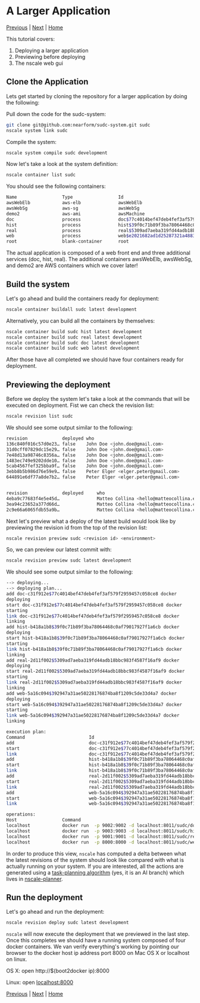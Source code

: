 A Larger Application
=======================
[Previous](./2-create-a-system.md) | [Next](./4-config-&-logs.md) | [Home](./)

This tutorial covers:

1. Deploying a larger application
2. Previewing before deploying
2. The nscale web gui

Clone the Application
---------------------
Lets get started by cloning the repository for a larger application by doing the following:

Pull down the code for the sudc-system:
```bash
git clone git@github.com:nearform/sudc-system.git sudc
nscale system link sudc
```
Compile the system:

```bash
nscale system compile sudc development
```
Now let's take a look at the system definition:

```bash
nscale container list sudc
```
You should see the following containers:

```bash
Name                 Type                 Id                                                
awsWebElb            aws-elb              awsWebElb                                         
awsWebSg             aws-sg               awsWebSg                                          
demo2                aws-ami              awsMachine                                        
doc                  process              doc$77c4014bef47deb4fef3af579f2959457c058ce8      
hist                 process              hist$39f0c71b89f3ba78064468c0af79017927f1a6cb     
real                 process              real$5309ad7aeba319fd44adb18bbc983f4587f16af9     
web                  process              web$e2021682ad1d25287321a4883535252ba684d9ba      
root                 blank-container      root
```

The actual application is composed of a web front end and three additional services (doc, hist, real).
The additional containers awsWebElb, awsWebSg, and demo2 are AWS containers which we cover later!

Build the system
----------------
Let's go ahead and build the containers ready for deployment:

```bash
nscale container buildall sudc latest development
```

Alternatively, you can build all the containers by themselves:

```bash
nscale container build sudc hist latest development
nscale container build sudc real latest development
nscale container build sudc doc latest development
nscale container build sudc web latest development
```

After those have all completed we should have four containers ready for deployment.

Previewing the deployment
-------------------------
Before we deploy the system let's take a look at the commands that will be executed on deployment. Fist we can check the revision list:
```bash
nscale revision list sudc
```

We should see some output similar to the following:
```bash
revision             deployed who                                                     time                      description
136c840f016c57d0e23… false    John Doe <john.doe@gmail.com>                           2014-09-08T12:10:11.000Z  built container: 2b36df5faa5c92262aa675cd0a07312a…
31d0cff07829dc15e29… false    John Doe <john.doe@gmail.com>                           2014-09-08T12:09:29.000Z  built container: 51df875511be6f4951a1bd00610db2a9…
7e48d13a98746c8356a… false    John Doe <john.doe@gmail.com>                           2014-09-08T12:09:09.000Z  built container: f34344ef6f773c3e59b9cf84d01bf0ff…
1483ec749e9202dde10… false    John Doe <john.doe@gmail.com>                           2014-09-08T12:08:46.000Z  built container: 25a6d9868347b906345513aaf99e45ad…
5cab4567fef325bba9f… false    John Doe <john.doe@gmail.com>                           2014-09-08T12:06:24.000Z  first commit
3ebb8b5b986d76e59e9… false    Peter Elger <elger.peter@gmail.com>                     2014-09-08T08:16:00.000Z  added system definition
644891e6df77a8de7b2… false    Peter Elger <elger.peter@gmail.com>                     2014-09-07T18:56:23.000Z  first commit


revision             deployed     who                                      time                      description
4eba9c77683f4e5e45d…              Matteo Collina <hello@matteocollina.eom> 2015-01-26T07:33:37.000Z  system compile
3ea94c23652a377d66d…              Matteo Collina <hello@matteocollina.com> 2015-01-26T07:12:58.000Z  system compile
2c9e66a6065fdb55a9b…              Matteo Collina <hello@matteocollina.com> 2015-01-24T10:27:43.000Z  system compile
```

Next let's preview what a deploy of the latest build would look like by previewing the revision id from the top of the revision list:
```bash
nscale revision preview sudc <revision id> <environment>
```

So, we can preview our latest commit with:

```bash
nscale revision preview sudc latest development
```

We should see some output similar to the following:

```bash
--> deploying...
--> deploying plan...
add doc-c31f912e$77c4014bef47deb4fef3af579f2959457c058ce8 docker
deploying
start doc-c31f912e$77c4014bef47deb4fef3af579f2959457c058ce8 docker
starting
link doc-c31f912e$77c4014bef47deb4fef3af579f2959457c058ce8 docker
linking
add hist-b418a1b8$39f0c71b89f3ba78064468c0af79017927f1a6cb docker
deploying
start hist-b418a1b8$39f0c71b89f3ba78064468c0af79017927f1a6cb docker
starting
link hist-b418a1b8$39f0c71b89f3ba78064468c0af79017927f1a6cb docker
linking
add real-2d11f002$5309ad7aeba319fd44adb18bbc983f4587f16af9 docker
deploying
start real-2d11f002$5309ad7aeba319fd44adb18bbc983f4587f16af9 docker
starting
link real-2d11f002$5309ad7aeba319fd44adb18bbc983f4587f16af9 docker
linking
add web-5a16c094$392947a31ae50228176874ba8f1209c5de33d4a7 docker
deploying
start web-5a16c094$392947a31ae50228176874ba8f1209c5de33d4a7 docker
starting
link web-5a16c094$392947a31ae50228176874ba8f1209c5de33d4a7 docker
linking

execution plan:
Command                        Id
add                            doc-c31f912e$77c4014bef47deb4fef3af579f2959457c05…
start                          doc-c31f912e$77c4014bef47deb4fef3af579f2959457c05…
link                           doc-c31f912e$77c4014bef47deb4fef3af579f2959457c05…
add                            hist-b418a1b8$39f0c71b89f3ba78064468c0af79017927f…
start                          hist-b418a1b8$39f0c71b89f3ba78064468c0af79017927f…
link                           hist-b418a1b8$39f0c71b89f3ba78064468c0af79017927f…
add                            real-2d11f002$5309ad7aeba319fd44adb18bbc983f4587f…
start                          real-2d11f002$5309ad7aeba319fd44adb18bbc983f4587f…
link                           real-2d11f002$5309ad7aeba319fd44adb18bbc983f4587f…
add                            web-5a16c094$392947a31ae50228176874ba8f1209c5de33…
start                          web-5a16c094$392947a31ae50228176874ba8f1209c5de33…
link                           web-5a16c094$392947a31ae50228176874ba8f1209c5de33…

operations:
Host                 Command
localhost            docker run  -p 9002:9002 -d localhost:8011/sudc/doc-77c4014bef47deb4fef3af579f2959457c058ce8 node /srv/doc-srv.js && docker tag localhost:8011/sudc/d…
localhost            docker run  -p 9003:9003 -d localhost:8011/sudc/hist-39f0c71b89f3ba78064468c0af79017927f1a6cb node /srv/hist-srv.js && docker tag localhost:8011/sudc…
localhost            docker run  -p 9001:9001 -d localhost:8011/sudc/real-5309ad7aeba319fd44adb18bbc983f4587f16af9 node /srv/real-srv.js && docker tag localhost:8011/sudc…
localhost            docker run  -p 8000:8000 -d localhost:8011/sudc/web-392947a31ae50228176874ba8f1209c5de33d4a7 /bin/bash /web/run.sh && docker tag localhost:8011/sudc/…
```

In order to produce this view, `nscale` has computed a delta between what the latest revisions of the system should look like compared with what is actually running on your system. If you are interested, all the actions are generated using a [task-planning algorithm](http://en.wikipedia.org/wiki/Automated_planning_and_scheduling) (yes, it is an AI branch) which lives in [nscale-planner](https://github.com/nearform/nscale-planner).

Run the deployment
------------------
Let's go ahead and run the deployment:
```bash
nscale revision deploy sudc latest development
```
`nscale` will now execute the deployment that we previewed in the last step. Once this completes we should have a running system composed of four docker containers. We van verify everything's working by pointing our browser to the docker host ip address port 8000 on Mac OS X or localhost on linux.

OS X:
open http://$(boot2docker ip):8000

Linux:
open [localhost:8000](http://localhost:8000)
	

[Previous](./2-create-a-system.md) | [Next](./4-config-&-logs.md) | [Home](./)
